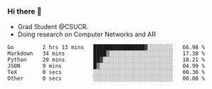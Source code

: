 ### Hi there 👋
- Grad Student @CSUCR. 
- Doing research on Computer Networks and AR
<!--START_SECTION:waka-->

```text
Go         2 hrs 13 mins   ████████████████▓░░░░░░░░   66.98 %
Markdown   34 mins         ████▒░░░░░░░░░░░░░░░░░░░░   17.38 %
Python     20 mins         ██▓░░░░░░░░░░░░░░░░░░░░░░   10.21 %
JSON       9 mins          █▒░░░░░░░░░░░░░░░░░░░░░░░   04.99 %
TeX        0 secs          ░░░░░░░░░░░░░░░░░░░░░░░░░   00.36 %
Other      0 secs          ░░░░░░░░░░░░░░░░░░░░░░░░░   00.08 %
```

<!--END_SECTION:waka-->
<!--
**jluo117/jluo117** is a ✨ _special_ ✨ repository because its `README.md` (this file) appears on your GitHub profile.

Here are some ideas to get you started:

- 🔭 I’m currently working on ...
- 🌱 I’m currently learning ...
- 👯 I’m looking to collaborate on ...
- 🤔 I’m looking for help with ...
- 💬 Ask me about ...
- 📫 How to reach me: ...
- 😄 Pronouns: ...
- ⚡ Fun fact: ...
-->
